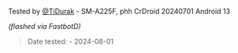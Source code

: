 Tested by [@TiDurak](https://github.com/TiDurak) - SM-A225F, phh CrDroid 20240701 Android 13 

_(flashed via FastbotD)_

> Date tested: - 2024-08-01
